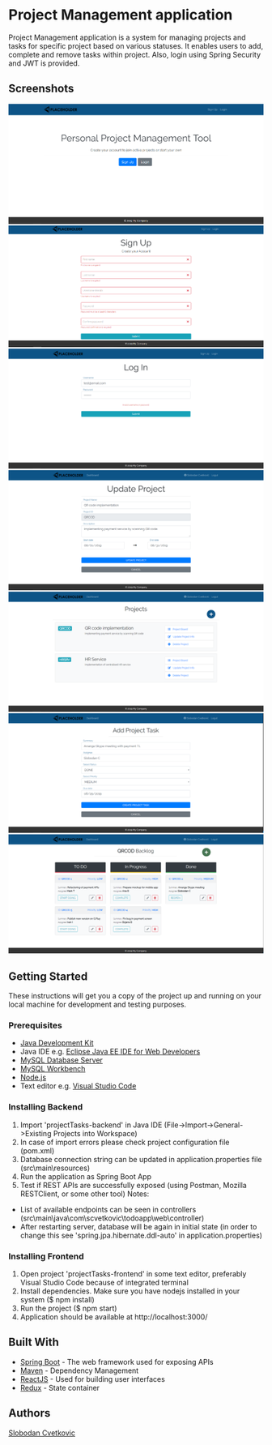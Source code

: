 # Project Management application

Project Management application is a system for managing projects and tasks for specific project based on various statuses. It enables users to add, complete and remove tasks within project. Also, login using Spring Security and JWT is provided.

## Screenshots
<img src="screenshots/Screenshot_1.png"> 
<img src="screenshots/Screenshot_2.png"> 
<img src="screenshots/Screenshot_3.png"> 
<img src="screenshots/Screenshot_4.png"> 
<img src="screenshots/Screenshot_5.png"> 
<img src="screenshots/Screenshot_6.png"> 
<img src="screenshots/Screenshot_7.png"> 

## Getting Started

These instructions will get you a copy of the project up and running on your local machine for development and testing purposes.

### Prerequisites

- [Java Development Kit](https://www.oracle.com/technetwork/java/javase/downloads/jdk8-downloads-2133151.html)
- Java IDE e.g. [Eclipse Java EE IDE for Web Developers](https://www.eclipse.org/downloads/)
- [MySQL Database Server](https://netbeans.org/kb/docs/ide/install-and-configure-mysql-server.html)
- [MySQL Workbench](https://dev.mysql.com/downloads/workbench/)
- [Node.js](https://nodejs.org/en/])
- Text editor e.g. [Visual Studio Code](https://code.visualstudio.com/Download)

### Installing Backend

1. Import 'projectTasks-backend' in Java IDE (File->Import->General->Existing Projects into Workspace)
2. In case of import errors please check project configuration file (pom.xml)
3. Database connection string can be updated in application.properties file (src\main\resources)
4. Run the application as Spring Boot App
5. Test if REST APIs are successfully exposed (using Postman, Mozilla RESTClient, or some other tool)
Notes:
- List of available endpoints can be seen in controllers (src\main\java\com\scvetkovic\todoapp\web\controller)
- After restarting server, database will be again in initial state (in order to change this see 'spring.jpa.hibernate.ddl-auto' in application.properties)
 
### Installing Frontend

1. Open project 'projectTasks-frontend' in some text editor, preferably Visual Studio Code because of integrated terminal
2. Install dependencies. Make sure you have nodejs installed in your system ($ npm install)
3. Run the project ($ npm start)
4. Application should be available at http://localhost:3000/

## Built With

* [Spring Boot](https://spring.io/projects/spring-boot/) - The web framework used for exposing APIs
* [Maven](https://maven.apache.org/) - Dependency Management
* [ReactJS](https://reactjs.org/) - Used for building user interfaces
* [Redux](https://reactjs.org/) - State container

## Authors

[Slobodan Cvetkovic](https://github.com/slobodanc93)



